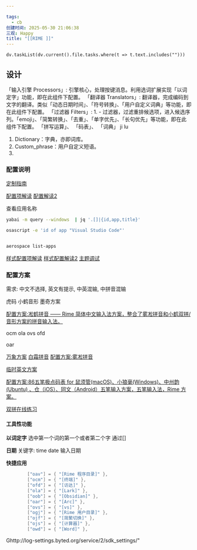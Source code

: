 ```yaml
---

tags:
  - cb
创建时间: 2025-05-30 21:06:38
三观: Happy
title: "[[RIME ]]"
---
```



```dataviewjs
dv.taskList(dv.current().file.tasks.where(t => t.text.includes("")))
```



## 设计
「输入引擎 Processors」: 引擎核心，处理按键消息。利用选词扩展实现「以词定字」功能，即在此组件下配置。
「翻译器 Translators」: 翻译器，完成编码到文字的翻译。类似「动态日期时间」、「符号转换」、「用户自定义词典」等功能，即在此组件下配置。
「过滤器 Filters」: 1. - 过滤器，过滤重排候选项，进入候选序列。「emoji」、「简繁转换」、「去重」、「单字优先」、「长句优先」等功能，即在此组件下配置。
「拼写运算」、
「码表」、
「词典」
ji lu

1. Dictionary：字典，亦即词库。
2. Custom_phrase：用户自定义短语。
3. 



### 配置说明
[定制指南](https://github.com/rime/home/wiki/CustomizationGuide)

[配置项解读](https://github.com/LEOYoon-Tsaw/Rime_collections/blob/master/Rime_description.md)
[配置解读2](https://github.com/KyleBing/rime-wubi86-jidian/wiki/Schema.yaml-%E8%AF%A6%E8%A7%A3)

查看应用名称



```bash
yabai -m query --windows  | jq '.[]|{id,app,title}'

osascript -e 'id of app "Visual Studio Code"'


aerospace list-apps


```



[样式配置项解读](https://github.com/LEOYoon-Tsaw/Rime_collections/blob/master/%E9%BC%A0%E9%AC%9A%E7%AE%A1%E4%BB%8B%E9%9D%A2%E9%85%8D%E7%BD%AE%E6%8C%87%E5%8D%97.md)
[样式配置解读2](https://github.com/KyleBing/rime-wubi86-jidian/wiki/%E7%9A%AE%E8%82%A4%E9%85%8D%E7%BD%AE%E8%AF%A6%E8%A7%A3)
[主题调试](https://gjrobert.github.io/Rime-See-Me-squirrel/)

### 配置方案 

需求: 中文不选择, 英文有提示, 中英混输, 中拼音混输


虎码
小鹤音形
墨奇方案

[配置方案:凇鹤拼音 —— Rime 简体中文输入法方案，整合了雾凇拼音和小鹤双拼/音形方案的拼音输入法。](https://github.com/kchen0x/rime-crane?tab=readme-ov-file)


ocm
ola
ovs
ofd

oar





[万象方案](https://github.com/amzxyz/rime_wanxiang_pro)
[白霜拼音](https://github.com/gaboolic/rime-frost)
[配置方案:雾凇拼音](https://github.com/iDvel/rime-ice)


[临时英文方案](https://github.com/KyleBing/rime-wubi86-jidian/issues/154)

[配置方案:86五笔极点码表 for 鼠须管(macOS)、小狼毫(Windows)、中州韵(Ubuntu) 、仓（iOS）、同文（Android）五笔输入方案，五笔输入法，Rime 方案。](https://github.com/KyleBing/rime-wubi86-jidian/tree/master)


[双拼在线练习](https://api.ihint.me/shuang)


#### 工具性功能
**以词定字** 
选中第一个词的第一个或者第二个字 通过[]

**日期** 
关键字: time date  输入日期

**快捷应用**

```lua
		["oav"] = { "[Rime 程序目录]" }, 
		["ocm"] = { "[终端]" },          
		["ofd"] = { "[访达]" },          
		["ola"] = { "[Lark]" },          
		["oob"] = { "[Obsidian]" },      
		["oar"] = { "[Arc]" },           
		["ovs"] = { "[vs]" },            
		["ogj"] = { "[Rime 用户目录]" }, 
		["ojf"] = { "[简繁切换]" },      
		["ojs"] = { "[计算器]" },        
		["owd"] = { "[Word]" },          

```

Ghttp://log-settings.byted.org/service/2/sdk_settings/"